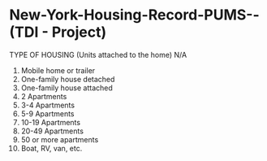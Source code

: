 # New-York-Housing-Record-PUMS--(TDI - Project)

TYPE OF HOUSING (Units attached to the home)
N/A 
1. Mobile home or trailer
2. One-family house detached
3. One-family house attached
4. 2 Apartments
5. 3-4 Apartments  
6. 5-9 Apartments
7. 10-19 Apartments
8. 20-49 Apartments
9. 50 or more apartments
10. Boat, RV, van, etc.
